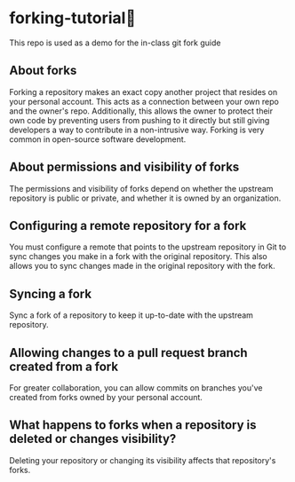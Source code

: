 # forking-tutorial🍴
This repo is used as a demo for the in-class git fork guide

## About forks
Forking a repository makes an exact copy another project that resides on your personal account. This acts as a connection between your own repo and the owner's repo. Additionally, this allows the owner to protect their own code by preventing users from pushing to it directly but still giving developers a way to contribute in a non-intrusive way. Forking is very common in open-source software development.

## About permissions and visibility of forks
The permissions and visibility of forks depend on whether the upstream repository is public or private, and whether it is owned by an organization.

## Configuring a remote repository for a fork
You must configure a remote that points to the upstream repository in Git to sync changes you make in a fork with the original repository. This also allows you to sync changes made in the original repository with the fork.

## Syncing a fork
Sync a fork of a repository to keep it up-to-date with the upstream repository.

## Allowing changes to a pull request branch created from a fork
For greater collaboration, you can allow commits on branches you've created from forks owned by your personal account.

## What happens to forks when a repository is deleted or changes visibility?
Deleting your repository or changing its visibility affects that repository's forks.
